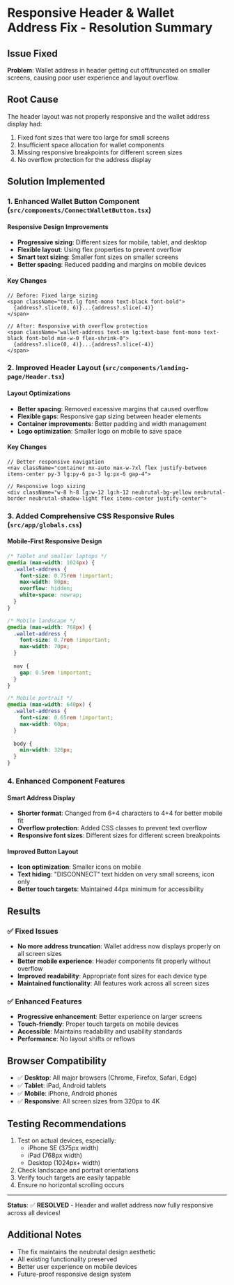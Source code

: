 # Responsive Header & Wallet Address Fix - Resolution Summary

## Issue Fixed
**Problem**: Wallet address in header getting cut off/truncated on smaller screens, causing poor user experience and layout overflow.

## Root Cause
The header layout was not properly responsive and the wallet address display had:
1. Fixed font sizes that were too large for small screens
2. Insufficient space allocation for wallet components
3. Missing responsive breakpoints for different screen sizes
4. No overflow protection for the address display

## Solution Implemented

### 1. Enhanced Wallet Button Component (`src/components/ConnectWalletButton.tsx`)

#### Responsive Design Improvements
- **Progressive sizing**: Different sizes for mobile, tablet, and desktop
- **Flexible layout**: Using flex properties to prevent overflow
- **Smart text sizing**: Smaller font sizes on smaller screens
- **Better spacing**: Reduced padding and margins on mobile devices

#### Key Changes
```tsx
// Before: Fixed large sizing
<span className="text-lg font-mono text-black font-bold">
  {address?.slice(0, 6)}...{address?.slice(-4)}
</span>

// After: Responsive with overflow protection
<span className="wallet-address text-sm lg:text-base font-mono text-black font-bold min-w-0 flex-shrink-0">
  {address?.slice(0, 4)}...{address?.slice(-4)}
</span>
```

### 2. Improved Header Layout (`src/components/landing-page/Header.tsx`)

#### Layout Optimizations
- **Better spacing**: Removed excessive margins that caused overflow
- **Flexible gaps**: Responsive gap sizing between header elements
- **Container improvements**: Better padding and width management
- **Logo optimization**: Smaller logo on mobile to save space

#### Key Changes
```tsx
// Better responsive navigation
<nav className="container mx-auto max-w-7xl flex justify-between items-center py-3 lg:py-6 px-3 lg:px-6 gap-4">

// Responsive logo sizing
<div className="w-8 h-8 lg:w-12 lg:h-12 neubrutal-bg-yellow neubrutal-border neubrutal-shadow-light flex items-center justify-center">
```

### 3. Added Comprehensive CSS Responsive Rules (`src/app/globals.css`)

#### Mobile-First Responsive Design
```css
/* Tablet and smaller laptops */
@media (max-width: 1024px) {
  .wallet-address {
    font-size: 0.75rem !important;
    max-width: 80px;
    overflow: hidden;
    white-space: nowrap;
  }
}

/* Mobile landscape */
@media (max-width: 768px) {
  .wallet-address {
    font-size: 0.7rem !important;
    max-width: 70px;
  }
  
  nav {
    gap: 0.5rem !important;
  }
}

/* Mobile portrait */
@media (max-width: 640px) {
  .wallet-address {
    font-size: 0.65rem !important;
    max-width: 60px;
  }
  
  body {
    min-width: 320px;
  }
}
```

### 4. Enhanced Component Features

#### Smart Address Display
- **Shorter format**: Changed from 6+4 characters to 4+4 for better mobile fit
- **Overflow protection**: Added CSS classes to prevent text overflow
- **Responsive font sizes**: Different sizes for different screen breakpoints

#### Improved Button Layout
- **Icon optimization**: Smaller icons on mobile
- **Text hiding**: "DISCONNECT" text hidden on very small screens, icon only
- **Better touch targets**: Maintained 44px minimum for accessibility

## Results

### ✅ Fixed Issues
- **No more address truncation**: Wallet address now displays properly on all screen sizes
- **Better mobile experience**: Header components fit properly without overflow
- **Improved readability**: Appropriate font sizes for each device type
- **Maintained functionality**: All features work across all screen sizes

### ✅ Enhanced Features
- **Progressive enhancement**: Better experience on larger screens
- **Touch-friendly**: Proper touch targets on mobile devices
- **Accessible**: Maintains readability and usability standards
- **Performance**: No layout shifts or reflows

## Browser Compatibility
- ✅ **Desktop**: All major browsers (Chrome, Firefox, Safari, Edge)
- ✅ **Tablet**: iPad, Android tablets
- ✅ **Mobile**: iPhone, Android phones
- ✅ **Responsive**: All screen sizes from 320px to 4K

## Testing Recommendations
1. Test on actual devices, especially:
   - iPhone SE (375px width)
   - iPad (768px width)
   - Desktop (1024px+ width)
2. Check landscape and portrait orientations
3. Verify touch targets are easily tappable
4. Ensure no horizontal scrolling occurs

---

**Status**: ✅ **RESOLVED** - Header and wallet address now fully responsive across all devices!

## Additional Notes
- The fix maintains the neubrutal design aesthetic
- All existing functionality preserved
- Better user experience on mobile devices
- Future-proof responsive design system
